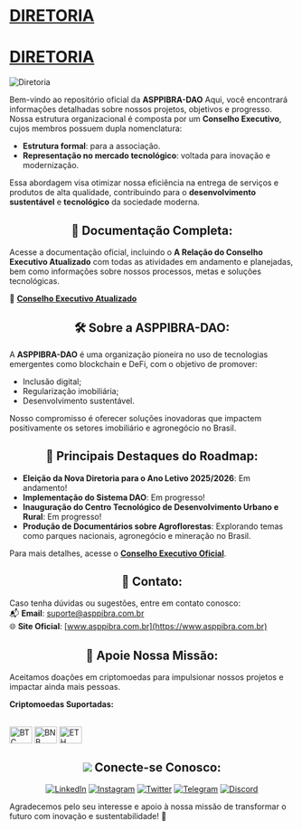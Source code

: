 # [DIRETORIA](https://www.asppibra.com.br/quem-somos/diretoria)

# <a href="https://www.asppibra.com.br/quem-somos/diretoria" target="_blank">DIRETORIA</a>

![Diretoria](https://github.com/ASPPIBRA-DAO/ASPPIBRA-DAO/assets/80177249/559090e5-a962-465d-aa02-3a7c547a899e)

Bem-vindo ao repositório oficial da **ASPPIBRA-DAO** Aqui, você encontrará informações detalhadas sobre nossos projetos, objetivos e progresso.
Nossa estrutura organizacional é composta por um **Conselho Executivo**, cujos membros possuem dupla nomenclatura: 
- **Estrutura formal**: para a associação.
- **Representação no mercado tecnológico**: voltada para inovação e modernização.

Essa abordagem visa otimizar nossa eficiência na entrega de serviços e produtos de alta qualidade, contribuindo para o **desenvolvimento sustentável** e **tecnológico** da sociedade moderna.


## <h2 align="center">🚀 Documentação Completa:</h2>

Acesse a documentação oficial, incluindo o **A Relação do Conselho Executivo Atualizado** com todas as atividades em andamento e planejadas, bem como informações sobre nossos processos, metas e soluções tecnológicas.

🔗 **[Conselho Executivo Atualizado](https://www.asppibra.com.br/quem-somos/diretoria)**

## <h2 align="center">🛠️ Sobre a ASPPIBRA-DAO:</h2>

A **ASPPIBRA-DAO** é uma organização pioneira no uso de tecnologias emergentes como blockchain e DeFi, com o objetivo de promover:  
- Inclusão digital;  
- Regularização imobiliária;  
- Desenvolvimento sustentável.  

Nosso compromisso é oferecer soluções inovadoras que impactem positivamente os setores imobiliário e agronegócio no Brasil.

## <h2 align="center">📌 Principais Destaques do Roadmap:</h2>

- **Eleição da Nova Diretoria para o Ano Letivo 2025/2026**: Em andamento!  
- **Implementação do Sistema DAO**: Em progresso!  
- **Inauguração do Centro Tecnológico de Desenvolvimento Urbano e Rural**: Em progresso!  
- **Produção de Documentários sobre Agroflorestas**: Explorando temas como parques nacionais, agronegócio e mineração no Brasil.  

Para mais detalhes, acesse o **[Conselho Executivo Oficial](https://www.asppibra.com.br/quem-somos/diretoria)**.

## <h2 align="center">📧 Contato:</h2>

Caso tenha dúvidas ou sugestões, entre em contato conosco:  
📬 **Email**: [suporte@asppibra.com.br](mailto:suporte@asppibra.com.br)  
🌐 **Site Oficial**: [www.asppibra.com.br](https://www.asppibra.com.br)  

## <h2 align="center">🎁 Apoie Nossa Missão:</h2>

Aceitamos doações em criptomoedas para impulsionar nossos projetos e impactar ainda mais pessoas.  

**Criptomoedas Suportadas:**

<div style="display: inline_block"><br>
<img align="center" alt="BTC" height="30" width="40" src="https://user-images.githubusercontent.com/80177249/180482937-475896ac-4853-470f-80da-dae18bcf7748.svg">
<img align="center" alt="BNB" height="30" width="40" src="https://user-images.githubusercontent.com/80177249/180481724-2560053f-dcd3-4879-a63f-5801eb373e66.svg">
<img align="center" alt="ETH" height="30" width="40" src="https://user-images.githubusercontent.com/80177249/180481896-cf45cdde-72f9-4986-8181-9ee64fae126d.svg">

## <h2 align="center"> <img src="https://img.icons8.com/nolan/25/computer.png"/> Conecte-se Conosco:</h2>

<div align="center">

[![LinkedIn](https://img.shields.io/badge/linkedin-%230077B5.svg?&style=for-the-badge&logo=linkedin&logoColor=white)](https://linkedin.com/company/asppibra-dao/) 
[![Instagram](https://img.shields.io/badge/Instagram-%23E4405F.svg?style=for-the-badge&logo=Instagram&logoColor=white)](https://instagram.com/asppibra/) 
[![Twitter](https://img.shields.io/badge/twitter-%231DA1F2.svg?&style=for-the-badge&logo=twitter&logoColor=white)](https://twitter.com/ASPPIBRA_ORG) 
[![Telegram](https://img.shields.io/badge/Telegram-2CA5E0?style=for-the-badge&logo=telegram&logoColor=white)](https://t.me/Mundo_Digital_BR) 
[![Discord](https://img.shields.io/badge/Discord-7289DA?style=for-the-badge&logo=discord&logoColor=white)](https://discord)

</div>

Agradecemos pelo seu interesse e apoio à nossa missão de transformar o futuro com inovação e sustentabilidade! 🌱
